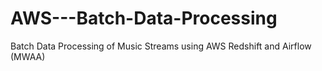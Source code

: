 # AWS---Batch-Data-Processing
Batch Data Processing of Music Streams using AWS Redshift and Airflow (MWAA)
